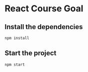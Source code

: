 # React Course Goal

## Install the dependencies

```git
npm install
```

## Start the project

```git
npm start
```
